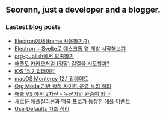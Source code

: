 ## Seorenn, just a developer and a blogger.

### Lastest blog posts

<!-- BLOG-POST-LIST:START -->
- [Electron에서 iframe 사용하기&lpar;?&rpar;](https://seorenn.tistory.com/219)
- [Electron + Svelte로 데스크톱 앱 개발 시작해보기](https://seorenn.tistory.com/210)
- [org-publish에서 탈출하기](https://seorenn.tistory.com/216)
- [애플도 카카오처럼 &lpar;정말&rpar; 검열을 시도할까?](https://seorenn.tistory.com/215)
- [iOS 15.2 업데이트](https://seorenn.tistory.com/214)
- [macOS Monterey 12.1 업데이트](https://seorenn.tistory.com/213)
- [Org Mode 기반 정적 사이트 운영 느낌 정리](https://seorenn.tistory.com/211)
- [애플 VS 에픽 2차전 - 누군가의 완승이 되나](https://seorenn.tistory.com/212)
- [새로운 애플실리콘과 맥북 프로가 등장한 애플 이벤트](https://seorenn.tistory.com/209)
- [UserDefaults 기초 정리](https://seorenn.tistory.com/208)
<!-- BLOG-POST-LIST:END -->
